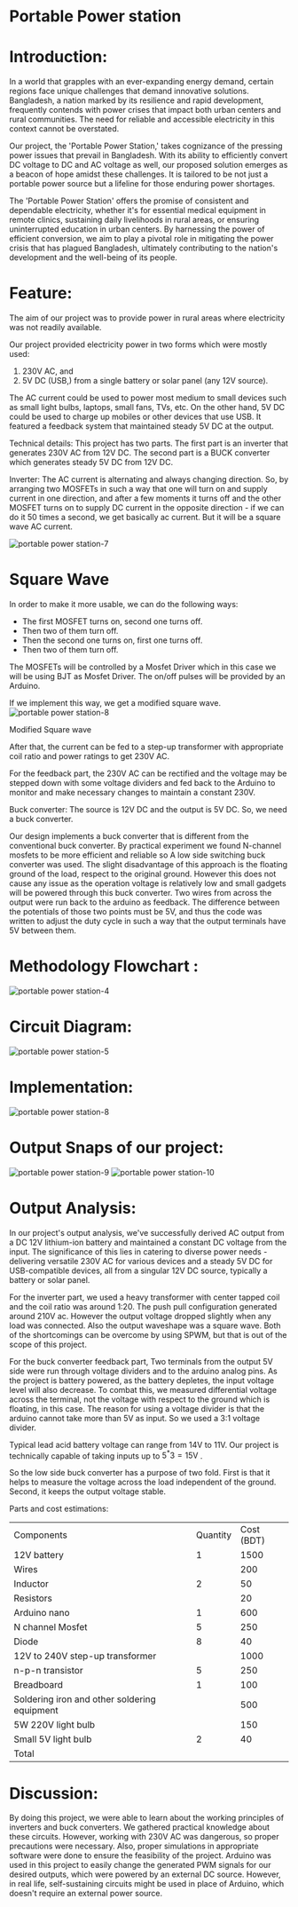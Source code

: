 # Portable Power station

# Introduction:

In a world that grapples with an ever-expanding energy demand, certain regions face unique challenges that demand innovative solutions. Bangladesh, a nation marked by its resilience and rapid development, frequently contends with power crises that impact both urban centers and rural communities. The need for reliable and accessible electricity in this context cannot be overstated.

Our project, the 'Portable Power Station,' takes cognizance of the pressing power issues that prevail in Bangladesh. With its ability to efficiently convert DC voltage to DC and AC voltage as well, our proposed solution emerges as a beacon of hope amidst these challenges. It is tailored to be not just a portable power source but a lifeline for those enduring power shortages.

The 'Portable Power Station' offers the promise of consistent and dependable electricity, whether it's for essential medical equipment in remote clinics, sustaining daily livelihoods in rural areas, or ensuring uninterrupted education in urban centers. By harnessing the power of efficient conversion, we aim to play a pivotal role in mitigating the power crisis that has plagued Bangladesh, ultimately contributing to the nation's development and the well-being of its people.

# Feature:

The aim of our project was to provide power in rural areas where electricity was not readily available.

Our project provided electricity power in two forms which were mostly used:

1. 230V AC, and  
2. 5V DC (USB,) from a single battery or solar panel (any 12V source).

The AC current could be used to power most medium to small devices such as small light bulbs, laptops, small fans, TVs, etc. On the other hand, 5V DC could be used to charge up mobiles or other devices that use USB. It featured a feedback system that maintained steady 5V DC at the output.

Technical details: This project has two parts. The first part is an inverter that generates 230V AC from 12V DC. The second part is a BUCK converter which generates steady 5V DC from 12V DC.

Inverter: The AC current is alternating and always changing direction. So, by arranging two MOSFETs in such a way that one will turn on and supply current in one direction, and after a few moments it turns off and the other MOSFET turns on to supply DC current in the opposite direction - if we can do it 50 times a second, we get basically ac current. But it will be a square wave AC current.

![portable power station-7](https://github.com/user-attachments/assets/416e4c62-42cb-4556-bd29-4c59f0c176c6)


# Square Wave

In order to make it more usable, we can do the following ways:

- The first MOSFET turns on, second one turns off.  
- Then two of them turn off.  
- Then the second one turns on, first one turns off.  
- Then two of them turn off.

The MOSFETs will be controlled by a Mosfet Driver which in this case we will be using BJT as Mosfet Driver. The on/off pulses will be provided by an Arduino.

If we implement this way, we get a modified square wave.
![portable power station-8](https://github.com/user-attachments/assets/7a71d156-caa9-402b-a209-ce99bece9845)


Modified Square wave

After that, the current can be fed to a step-up transformer with appropriate coil ratio and power ratings to get 230V AC.

For the feedback part, the 230V AC can be rectified and the voltage may be stepped down with some voltage dividers and fed back to the Arduino to monitor and make necessary changes to maintain a constant 230V.

Buck converter: The source is 12V DC and the output is 5V DC. So, we need a buck converter.

Our design implements a buck converter that is different from the conventional buck converter. By practical experiment we found N-channel mosfets to be more efficient and reliable so A low side switching buck converter was used. The slight disadvantage of this approach is the floating ground of the load, respect to the original ground. However this does not cause any issue as the operation voltage is relatively low and small gadgets will be powered through this buck converter. Two wires from across the output were run back to the arduino as feedback. The difference between the potentials of those two points must be 5V, and thus the code was written to adjust the duty cycle in such a way that the output terminals have 5V between them.

# Methodology Flowchart :

![portable power station-4](https://github.com/user-attachments/assets/7cf4fd67-fea8-46ae-ad40-557aacfcd294)


# Circuit Diagram:

![portable power station-5](https://github.com/user-attachments/assets/71c9a367-994f-47a3-bf41-1e91cf5f5794)


# Implementation:


![portable power station-8](https://github.com/user-attachments/assets/730d9dfb-7d51-4823-9bd6-5e5fd643a6a3)


# Output Snaps of our project:

![portable power station-9](https://github.com/user-attachments/assets/63e3db19-4380-441c-96df-b7432c4417a3)
![portable power station-10](https://github.com/user-attachments/assets/f3329230-55d9-4725-ae2f-6990d25e8545)


# Output Analysis:

In our project's output analysis, we've successfully derived AC output from a DC 12V lithium-ion battery and maintained a constant DC voltage from the input. The significance of this lies in catering to diverse power needs - delivering versatile 230V AC for various devices and a steady 5V DC for USB-compatible devices, all from a singular 12V DC source, typically a battery or solar panel.

For the inverter part, we used a heavy transformer with center tapped coil and the coil ratio was around 1:20. The push pull configuration generated around  $210\mathrm{V}$  ac. However the output voltage dropped slightly when any load was connected. Also the output waveshape was a square wave. Both of the shortcomings can be overcome by using SPWM, but that is out of the scope of this project.

For the buck converter feedback part, Two terminals from the output 5V side were run through voltage dividers and to the arduino analog pins. As the project is battery powered, as the battery depletes, the input voltage level will also decrease. To combat this, we measured differential voltage across the terminal, not the voltage with respect to the ground which is floating, in this case. The reason for using a voltage divider is that the arduino cannot take more than 5V as input. So we used a 3:1 voltage divider.

Typical lead acid battery voltage can range from 14V to 11V. Our project is technically capable of taking inputs up to  $5^{*}3 = 15\mathrm{V}$ .

So the low side buck converter has a purpose of two fold. First is that it helps to measure the voltage across the load independent of the ground. Second, it keeps the output voltage stable.

Parts and cost estimations:  

<table><tr><td>Components</td><td>Quantity</td><td>Cost (BDT)</td></tr><tr><td>12V battery</td><td>1</td><td>1500</td></tr><tr><td>Wires</td><td></td><td>200</td></tr><tr><td>Inductor</td><td>2</td><td>50</td></tr><tr><td>Resistors</td><td></td><td>20</td></tr><tr><td>Arduino nano</td><td>1</td><td>600</td></tr><tr><td>N channel Mosfet</td><td>5</td><td>250</td></tr><tr><td>Diode</td><td>8</td><td>40</td></tr><tr><td>12V to 240V step-up transformer</td><td></td><td>1000</td></tr><tr><td>n-p-n transistor</td><td>5</td><td>250</td></tr><tr><td>Breadboard</td><td>1</td><td>100</td></tr><tr><td>Soldering iron and other soldering equipment</td><td></td><td>500</td></tr><tr><td>5W 220V light bulb</td><td></td><td>150</td></tr><tr><td>Small 5V light bulb</td><td>2</td><td>40</td></tr><tr><td>Total</td><td></td><td></td></tr></table>

# Discussion:

By doing this project, we were able to learn about the working principles of inverters and buck converters. We gathered practical knowledge about these circuits. However, working with 230V AC was dangerous, so proper precautions were necessary. Also, proper simulations in appropriate software were done to ensure the feasibility of the project. Arduino was used in this project to easily change the generated PWM signals for our desired outputs, which were powered by an external DC source. However, in real life, self-sustaining circuits might be used in place of Arduino, which doesn't require an external power source.
